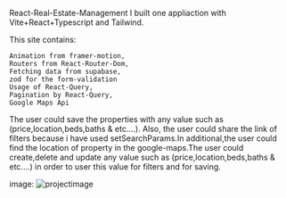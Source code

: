 React-Real-Estate-Management I built one appliaction with Vite+React+Typescript and Tailwind.

This site contains:

    Animation from framer-motion,
    Routers from React-Router-Dom,
    Fetching data from supabase,
    zod for the form-validation
    Usage of React-Query,
    Pagination by React-Query,
    Google Maps Api

The user could save the properties with any value such as (price,location,beds,baths & etc....). Also, the user could share the link of filters because i have used setSearchParams.In additional,the user could find the location of property in the google-maps.The user could create,delete and update any value such as (price,location,beds,baths & etc....) in order to user this value for filters and for saving.

image:
![projectimage](https://github.com/nick9730/React-Real-Estate-Management/assets/134779828/9e9d60c8-f9f7-4647-9eaa-a71a8c639427)
